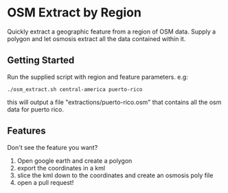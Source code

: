OSM Extract by Region
=====================

Quickly extract a geographic feature from a region of OSM data. 
Supply a polygon and let osmosis extract all the data contained within
it.

Getting Started
---------------

Run the supplied script with region and feature parameters. e.g:

`./osm_extract.sh central-america puerto-rico`

this will output a file "extractions/puerto-rico.osm" that contains all
the osm data for puerto rico.

Features
--------

Don't see the feature you want? 

1) Open google earth and create a polygon
2) export the coordinates in a kml
3) slice the kml down to the coordinates and create an osmosis poly file
4) open a pull request!
